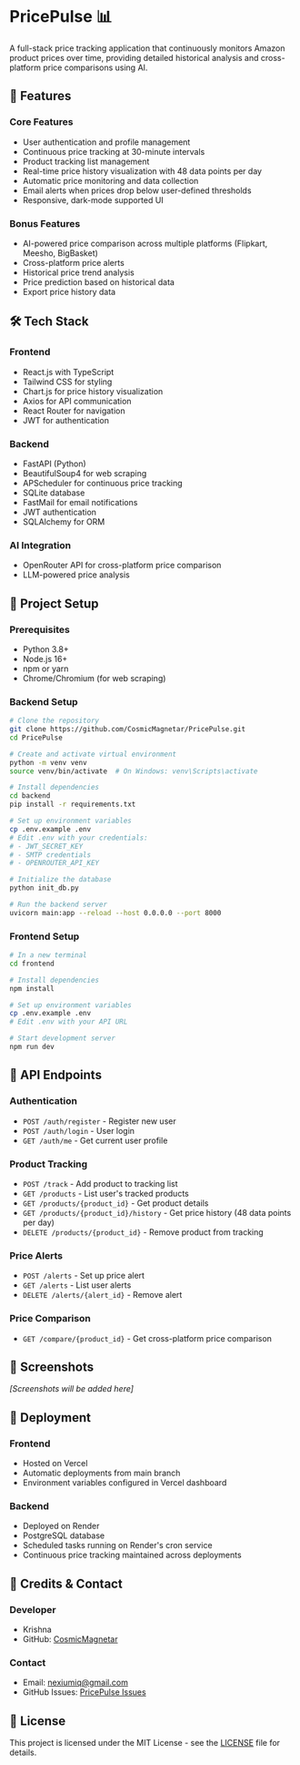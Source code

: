 # PricePulse 📊

A full-stack price tracking application that continuously monitors Amazon product prices over time, providing detailed historical analysis and cross-platform price comparisons using AI.

## 🌟 Features

### Core Features

- User authentication and profile management
- Continuous price tracking at 30-minute intervals
- Product tracking list management
- Real-time price history visualization with 48 data points per day
- Automatic price monitoring and data collection
- Email alerts when prices drop below user-defined thresholds
- Responsive, dark-mode supported UI

### Bonus Features

- AI-powered price comparison across multiple platforms (Flipkart, Meesho, BigBasket)
- Cross-platform price alerts
- Historical price trend analysis
- Price prediction based on historical data
- Export price history data

## 🛠️ Tech Stack

### Frontend

- React.js with TypeScript
- Tailwind CSS for styling
- Chart.js for price history visualization
- Axios for API communication
- React Router for navigation
- JWT for authentication

### Backend

- FastAPI (Python)
- BeautifulSoup4 for web scraping
- APScheduler for continuous price tracking
- SQLite database
- FastMail for email notifications
- JWT authentication
- SQLAlchemy for ORM

### AI Integration

- OpenRouter API for cross-platform price comparison
- LLM-powered price analysis

## 🚀 Project Setup

### Prerequisites

- Python 3.8+
- Node.js 16+
- npm or yarn
- Chrome/Chromium (for web scraping)

### Backend Setup

```bash
# Clone the repository
git clone https://github.com/CosmicMagnetar/PricePulse.git
cd PricePulse

# Create and activate virtual environment
python -m venv venv
source venv/bin/activate  # On Windows: venv\Scripts\activate

# Install dependencies
cd backend
pip install -r requirements.txt

# Set up environment variables
cp .env.example .env
# Edit .env with your credentials:
# - JWT_SECRET_KEY
# - SMTP credentials
# - OPENROUTER_API_KEY

# Initialize the database
python init_db.py

# Run the backend server
uvicorn main:app --reload --host 0.0.0.0 --port 8000
```

### Frontend Setup

```bash
# In a new terminal
cd frontend

# Install dependencies
npm install

# Set up environment variables
cp .env.example .env
# Edit .env with your API URL

# Start development server
npm run dev
```

## 📡 API Endpoints

### Authentication

- `POST /auth/register` - Register new user
- `POST /auth/login` - User login
- `GET /auth/me` - Get current user profile

### Product Tracking

- `POST /track` - Add product to tracking list
- `GET /products` - List user's tracked products
- `GET /products/{product_id}` - Get product details
- `GET /products/{product_id}/history` - Get price history (48 data points per day)
- `DELETE /products/{product_id}` - Remove product from tracking

### Price Alerts

- `POST /alerts` - Set up price alert
- `GET /alerts` - List user alerts
- `DELETE /alerts/{alert_id}` - Remove alert

### Price Comparison

- `GET /compare/{product_id}` - Get cross-platform price comparison

## 📸 Screenshots

_[Screenshots will be added here]_

## 🚀 Deployment

### Frontend

- Hosted on Vercel
- Automatic deployments from main branch
- Environment variables configured in Vercel dashboard

### Backend

- Deployed on Render
- PostgreSQL database
- Scheduled tasks running on Render's cron service
- Continuous price tracking maintained across deployments

## 👥 Credits & Contact

### Developer

- Krishna
- GitHub: [CosmicMagnetar](https://github.com/CosmicMagnetar)

### Contact

- Email: nexiumiq@gmail.com
- GitHub Issues: [PricePulse Issues](https://github.com/CosmicMagnetar/PricePulse/issues)

## 📝 License

This project is licensed under the MIT License - see the [LICENSE](LICENSE) file for details.
